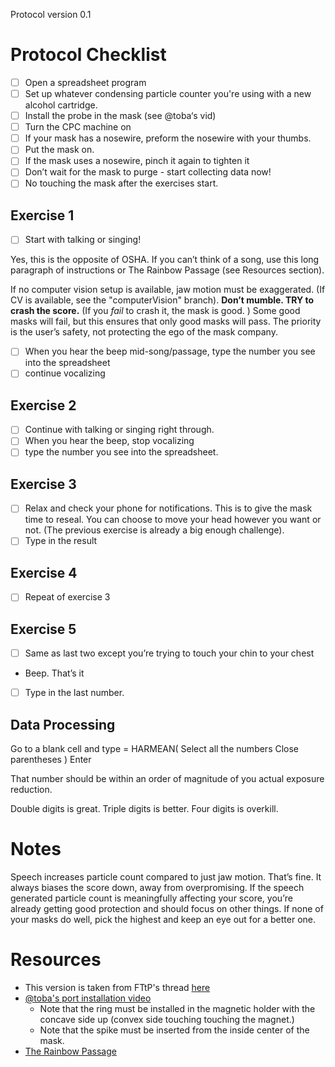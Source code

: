 Protocol version 0.1

# Protocol Checklist
- [ ] Open a spreadsheet program
- [ ] Set up whatever condensing particle counter you're using with a new alcohol cartridge.
- [ ] Install the probe in the mask (see @toba‘s vid)
- [ ] Turn the CPC machine on 
- [ ] If your mask has a nosewire, preform the nosewire with your thumbs.
- [ ] Put the mask on. 
- [ ] If the mask uses a nosewire, pinch it again to tighten it
- [ ] Don’t wait for the mask to purge - start collecting data now!
- [ ] No touching the mask after the exercises start.

## Exercise 1
- [ ] Start with talking or singing! 

Yes, this is the opposite of OSHA. 
If you can’t think of a song, use this long paragraph of instructions or The Rainbow Passage (see Resources section). 
<!-- If you use a computer vision setup, the display will let you know if you moved your jaw enough. -->
If no computer vision setup is available, jaw motion must be exaggerated. (If CV is available, see the "computerVision" branch).
**Don’t mumble. TRY to crash the score.** (If you *fail* to crash it, the mask is good. )
Some good masks will fail, but this ensures that only good masks will pass. 
The priority is the user’s safety, not protecting the ego of the mask company.

- [ ] When you hear the beep mid-song/passage, type the number you see into the spreadsheet 
- [ ] continue vocalizing

## Exercise 2
- [ ] Continue with talking or singing right through.
- [ ] When you hear the beep, stop vocalizing
- [ ] type the number you see into the spreadsheet.

## Exercise 3
- [ ] Relax and check your phone for notifications. This is to give the mask time to reseal. 
You can choose to move your head however you want or not. (The previous exercise is already a big enough challenge). 
- [ ] Type in the result

## Exercise 4
- [ ] Repeat of exercise 3

## Exercise 5
- [ ] Same as last two except you’re trying to touch your chin to your chest
* Beep. That’s it
- [ ] Type in the last number. 

## Data Processing
Go to a blank cell and type 
= HARMEAN(
Select all the numbers
Close parentheses )
Enter

That number should be within an order of magnitude of you actual exposure reduction.

Double digits is great. Triple digits is better. Four digits is overkill.

# Notes
Speech increases particle count compared to just jaw motion. 
That’s fine. It always biases the score down, away from overpromising. 
If the speech generated particle count is meaningfully affecting your score, you’re already getting good protection and should focus on other things.
If none of your masks do well, pick the highest and keep an eye out for a better one.

# Resources
* This version is taken from FTtP's thread [here](https://twitter.com/FitTestMyPlanet/status/1660484149344337920?s=20)
* [@toba's port installation video ](https://twitter.com/toba/status/1656825931971850240?s=20)
  - Note that the ring must be installed in the magnetic holder with the concave side up (convex side touching touching the magnet.)
  - Note that the spike must be inserted from the inside center of the mask. 
* [The Rainbow Passage](https://www.york.ac.uk/media/languageandlinguistics/documents/currentstudents/linguisticsresources/Standardised-reading.pdf)
